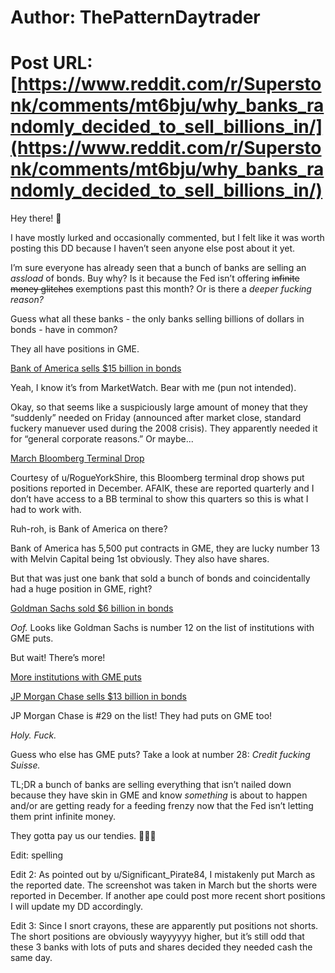 # Author: ThePatternDaytrader
# Post URL: [https://www.reddit.com/r/Superstonk/comments/mt6bju/why_banks_randomly_decided_to_sell_billions_in/](https://www.reddit.com/r/Superstonk/comments/mt6bju/why_banks_randomly_decided_to_sell_billions_in/)


Hey there! 👋 

I have mostly lurked and occasionally commented, but I felt like it was worth posting this DD because I haven’t seen anyone else post about it yet.

I’m sure everyone has already seen that a bunch of banks are selling an *assload* of bonds. Buy why? Is it because the Fed isn’t offering ~~infinite money glitches~~ exemptions past this month? Or is there a *deeper fucking reason?*

Guess what all these banks - the only banks selling billions of dollars in bonds - have in common?

They all have positions in GME.

[Bank of America sells $15 billion in bonds](https://www.google.com/amp/s/www.marketwatch.com/amp/story/bank-of-america-tops-charts-with-15-billion-bond-deal-the-biggest-ever-from-a-bank-11618606409)

Yeah, I know it’s from MarketWatch. Bear with me (pun not intended).

Okay, so that seems like a suspiciously large amount of money that they “suddenly” needed on Friday (announced after market close, standard fuckery manuever used during the 2008 crisis). They apparently needed it for “general corporate reasons.” Or maybe...

[March Bloomberg Terminal Drop](https://preview.redd.it/p9f1c97762p61.jpg?width=1920&amp;format=pjpg&amp;auto=webp&amp;s=697cfd5c71e0fa2dade4f5e8e5fef0b50f7907cb)

Courtesy of u/RogueYorkShire, this Bloomberg terminal drop shows put positions reported in December. AFAIK, these are reported quarterly and I don’t have access to a BB terminal to show this quarters so this is what I had to work with.

Ruh-roh, is Bank of America on there?

Bank of America has 5,500 put contracts in GME, they are lucky number 13 with Melvin Capital being 1st obviously. They also have shares.

But that was just one bank that sold a bunch of bonds and coincidentally had a huge position in GME, right?

[Goldman Sachs sold $6 billion in bonds](https://www.google.com/amp/s/www.barrons.com/amp/articles/goldman-sachs-bank-america-jpmorgan-bonds-dividends-51618602441)

*Oof.* Looks like Goldman Sachs is number 12 on the list of institutions with GME puts.

But wait! There’s more!

[More institutions with GME puts](https://preview.redd.it/qjzidc7762p61.jpg?width=1920&amp;format=pjpg&amp;auto=webp&amp;s=7b9c4422d1788a1c03c905615727d41e05cd706c)

[JP Morgan Chase sells $13 billion in bonds](https://www.google.com/amp/s/finance.yahoo.com/amphtml/news/jpmorgan-sell-13-billion-bonds-184602000.html)

JP Morgan Chase is #29 on the list! They had puts on GME too!

*Holy. Fuck.*

Guess who else has GME puts? Take a look at number 28: *Credit fucking Suisse.*

TL;DR a bunch of banks are selling everything that isn’t nailed down because they have skin in GME and know *something* is about to happen and/or are getting ready for a feeding frenzy now that the Fed isn’t letting them print infinite money. 

They gotta pay us our tendies. 🚀🚀🚀

Edit: spelling

Edit 2: As pointed out by u/Significant_Pirate84, I mistakenly put March as the reported date. The screenshot was taken in March but the shorts were reported in December. If another ape could post more recent short positions I will update my DD accordingly.

Edit 3: Since I snort crayons, these are apparently put positions not shorts. The short positions are obviously wayyyyyy higher, but it’s still odd that these 3 banks with lots of puts and shares decided they needed cash the same day.
